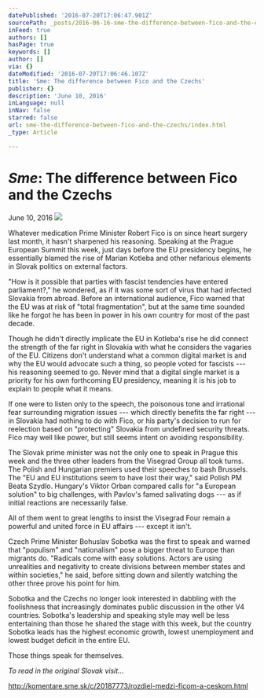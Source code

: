 ```yaml
---
datePublished: '2016-07-20T17:06:47.901Z'
sourcePath: _posts/2016-06-16-sme-the-difference-between-fico-and-the-czechs.md
inFeed: true
authors: []
hasPage: true
keywords: []
author: []
via: {}
dateModified: '2016-07-20T17:06:46.107Z'
title: 'Sme: The difference between Fico and the Czechs'
publisher: {}
description: 'June 10, 2016'
inLanguage: null
inNav: false
starred: false
url: sme-the-difference-between-fico-and-the-czechs/index.html
_type: Article

---
```

# _**Sme**_**: The difference between Fico and the Czechs**

June 10, 2016
![](https://the-grid-user-content.s3-us-west-2.amazonaws.com/8f5a0d03-c7d3-47be-94b7-317a24574141.jpg)

Whatever medication Prime Minister Robert Fico is on since heart surgery last month, it hasn't sharpened his reasoning. Speaking at the Prague European Summit this week, just days before the EU presidency begins, he essentially blamed the rise of Marian Kotleba and other nefarious elements in Slovak politics on external factors.

"How is it possible that parties with fascist tendencies have entered parliament?," he wondered, as if it was some sort of virus that had infected Slovakia from abroad. Before an international audience, Fico warned that the EU was at risk of "total fragmentation", but at the same time sounded like he forgot he has been in power in his own country for most of the past decade.

Though he didn't directly implicate the EU in Kotleba's rise he did connect the strength of the far right in Slovakia with what he considers the vagaries of the EU. Citizens don't understand what a common digital market is and why the EU would advocate such a thing, so people voted for fascists --- his reasoning seemed to go. Never mind that a digital single market is a priority for his own forthcoming EU presidency, meaning it is his job to explain to people what it means.

If one were to listen only to the speech, the poisonous tone and irrational fear surrounding migration issues --- which directly benefits the far right --- in Slovakia had nothing to do with Fico, or his party's decision to run for reelection based on "protecting" Slovakia from undefined security threats. Fico may well like power, but still seems intent on avoiding responsibility.

The Slovak prime minister was not the only one to speak in Prague this week and the three other leaders from the Visegrad Group all took turns. The Polish and Hungarian premiers used their speeches to bash Brussels. The "EU and EU institutions seem to have lost their way," said Polish PM Beata Szydlo. Hungary's Viktor Orban compared calls for "a European solution" to big challenges, with Pavlov's famed salivating dogs --- as if initial reactions are necessarily false.

All of them went to great lengths to insist the Visegrad Four remain a powerful and united force in EU affairs --- except it isn't.

Czech Prime Minister Bohuslav Sobotka was the first to speak and warned that "populism" and "nationalism" pose a bigger threat to Europe than migrants do. "Radicals come with easy solutions. Actors are using unrealities and negativity to create divisions between member states and within societies," he said, before sitting down and silently watching the other three prove his point for him.

Sobotka and the Czechs no longer look interested in dabbling with the foolishness that increasingly dominates public discussion in the other V4 countries. Sobotka's leadership and speaking style may well be less entertaining than those he shared the stage with this week, but the country Sobotka leads has the highest economic growth, lowest unemployment and lowest budget deficit in the entire EU.

Those things speak for themselves.

_To read in the original Slovak visit..._

http://komentare.sme.sk/c/20187773/rozdiel-medzi-ficom-a-ceskom.html